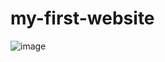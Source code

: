 # my-first-website

![image](https://github.com/user-attachments/assets/bfbcfa38-453b-44d2-93e9-8c6bd4e410db)
